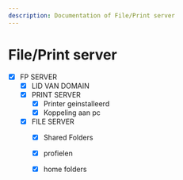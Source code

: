 ```yaml
---
description: Documentation of File/Print server
---
```


# File/Print server



* [x] FP SERVER
  * [x] LID VAN DOMAIN
  * [x] PRINT SERVER
    * [x] Printer geinstalleerd
    * [x] Koppeling aan pc
  * [x] FILE SERVER
    * [x] Shared Folders
    * [x] profielen
    * [x] home folders



